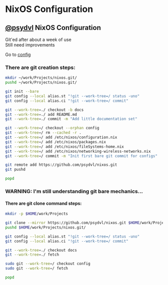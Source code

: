 # NixOS Configuration

## [@psydvl](https://github.com/psydvl) NixOS Configuration

Git'ed after about a week of use  
Still need improvements

Go to [config](https://github.com/psydvl/nixos/tree/config)

### There are git creation steps:
```bash
mkdir ~/work/Projects/nixos.git/
pushd ~/work/Projects/nixos.git/

git init --bare
git config --local alias.st "!git --work-tree=/ status -uno"
git config --local alias.ci "!git --work-tree=/ commit"

git --work-tree=./ checkout -b docs
git --work-tree=./ add README.md
git --work-tree=./ commit -m "Add little documentation set"

git --work-tree=/ checkout --orphan config
git --work-tree=/ rm --cached -r .
git --work-tree=/ add /etc/nixos/configuration.nix
git --work-tree=/ add /etc/nixos/packages.nix
git --work-tree=/ add /etc/nixos/fileSystems-home.nix
git --work-tree=/ add /etc/nixos/networking-wireless-networks.nix
git --work-tree=/ commit -m "Init first bare git commit for configs"

git remote add https://github.com/psydvl/nixos.git
git pushd

popd
```


### WARNING: I'm still understanding git bare mechanics... 
#### There are git clone command steps:
```bash
mkdir -p $HOME/work/Projects

git clone --mirror https://github.com/psydvl/nixos.git $HOME/work/Projects/nixos.git/
pushd $HOME/work/Projects/nixos.git/

git config --local alias.st "!git --work-tree=/ status -uno"
git config --local alias.ci "!git --work-tree=/ commit"

git --work-tree=./ checkout docs
git --work-tree=./ fetch

sudo git --work-tree=/ checkout config
sudo git --work-tree=/ fetch 

popd
```
